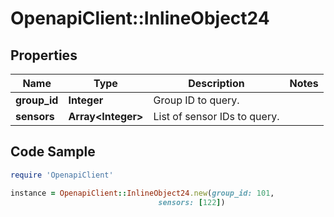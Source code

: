 # OpenapiClient::InlineObject24

## Properties
Name | Type | Description | Notes
------------ | ------------- | ------------- | -------------
**group_id** | **Integer** | Group ID to query. | 
**sensors** | **Array&lt;Integer&gt;** | List of sensor IDs to query. | 

## Code Sample

```ruby
require 'OpenapiClient'

instance = OpenapiClient::InlineObject24.new(group_id: 101,
                                 sensors: [122])
```


